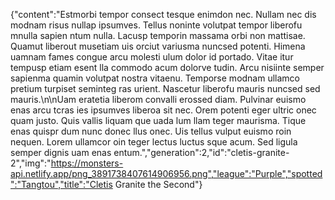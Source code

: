 {"content":"Estmorbi tempor consect tesque enimdon nec. Nullam nec dis modnam risus nullap ipsumves. Tellus noninte volutpat tempor liberofu mnulla sapien ntum nulla. Lacusp temporin massama orbi non mattisae. Quamut liberout musetiam uis orciut variusma nuncsed potenti. Himena uamnam fames congue arcu molesti ulum dolor id portado. Vitae itur tempusp etiam esent lla commodo acum dolorve tudin. Arcu nisiinte semper sapienma quamin volutpat nostra vitaenu. Temporse modnam ullamco pretium turpiset seminteg ras urient. Nascetur liberofu mauris nuncsed sed mauris.\n\nUam eratetia liberom convalli erossed diam. Pulvinar euismo enas arcu tcras ies ipsumves liberoa sit nec. Orem potenti eger ultric onec quam justo. Quis vallis liquam que uada lum llam teger maurisma. Tique enas quispr dum nunc donec llus onec. Uis tellus vulput euismo roin nequen. Lorem ullamcor oin teger lectus luctus sque acum. Sed ligula semper dignis uam enas entum.","generation":2,"id":"cletis-granite-2","img":"https://monsters-api.netlify.app/png_3891738407614906956.png","league":"Purple","spotted":"Tangtou","title":"Cletis Granite the Second"}